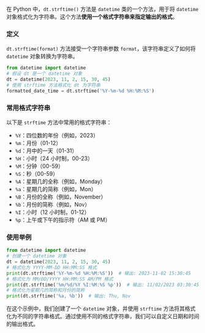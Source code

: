 在 Python 中，`dt.strftime()` 方法是 `datetime` 类的一个方法，用于将 `datetime` 对象格式化为字符串。这个方法**使用一个格式字符串来指定输出的格式**。
### 定义
`dt.strftime(format)` 方法接受一个字符串参数 `format`，该字符串定义了如何将 `datetime` 对象转换为字符串。

```python
from datetime import datetime
# 假设 dt 是一个 datetime 对象
dt = datetime(2023, 11, 2, 15, 30, 45)
# 使用 strftime 方法格式化 dt 为字符串
formatted_date_time = dt.strftime('%Y-%m-%d %H:%M:%S')
```
### 常用格式字符串
以下是 `strftime` 方法中常用的格式字符串：
- `%Y`：四位数的年份（例如，2023）
- `%m`：月份（01-12）
- `%d`：月中的一天（01-31）
- `%H`：小时（24 小时制，00-23）
- `%M`：分钟（00-59）
- `%S`：秒（00-59）
- `%A`：星期几的全称（例如，Monday）
- `%a`：星期几的简称（例如，Mon）
- `%B`：月份的全称（例如，November）
- `%b`：月份的简称（例如，Nov）
- `%I`：小时（12 小时制，01-12）
- `%p`：上午或下午的指示符（AM 或 PM）
### 使用举例
```python
from datetime import datetime
# 创建一个 datetime 对象
dt = datetime(2023, 11, 2, 15, 30, 45)
# 格式化为 YYYY-MM-DD HH:MM:SS 格式
print(dt.strftime('%Y-%m-%d %H:%M:%S'))  # 输出: 2023-11-02 15:30:45
# 格式化为 MM/DD/YYYY HH:MM:SS AM/PM 格式
print(dt.strftime('%m/%d/%Y %I:%M:%S %p'))  # 输出: 11/02/2023 03:30:45 PM
# 格式化为星期几的简称和月份的简称
print(dt.strftime('%a, %b'))  # 输出: Thu, Nov
```
在这个示例中，我们创建了一个 `datetime` 对象，并使用 `strftime` 方法将其格式化为不同的字符串格式。通过使用不同的格式字符串，我们可以自定义日期和时间的输出格式。

